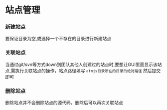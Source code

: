 # 站点管理
### 新建站点
要保证目录为空,或选择一个不存在的目录进行新建站点

### 关联站点
当通过git/svn等方式down到团队其他人创建过的站点时,要想让GUI里面显示该站点,需执行关联站点的操作，站点路径填写 `atmjs目录所在的目录的绝对路径` 然后提交即可

### 删除站点
删除站点并不会删除站点的源代码，删除后可以再次关联站点